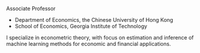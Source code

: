 Associate Professor

* Department of Economics, the Chinese University of Hong Kong
* School of Economics, Georgia Institute of Technology

I specialize in econometric theory, with focus on estimation and inference of machine learning methods for economic and financial applications.
